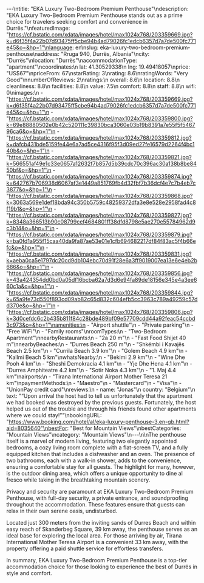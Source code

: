 ---\ntitle: "EKA Luxury Two-Bedroom Premium Penthouse"\ndescription: "EKA Luxury Two-Bedroom Premium Penthouse stands out as a prime choice for travelers seeking comfort and convenience in Durrës."\nfeaturedImage: "https://cf.bstatic.com/xdata/images/hotel/max1024x768/203359669.jpg?k=d6f35f4a22b07d93475ff5cbe94b4ad79026fc1edcb6357d7a7de500fc771e45&o=&hp=1"\nlanguage: en\nslug: eka-luxury-two-bedroom-premium-penthouse\naddress: "Rruga 940, Durrës, Albania"\ncity: "Durrës"\nlocation: "Durrës"\naccommodationType: "apartment"\ncoordinates:\n  lat: 41.30529338\n  lng: 19.49418057\nprice: "US$67"\npriceFrom: 67\nstarRating: 3\nrating: 8.6\nratingWords: "Very Good"\nnumberOfReviews: 2\nratings:\n  overall: 8.6\n  location: 8.8\n  cleanliness: 8.8\n  facilities: 8.8\n  value: 7.5\n  comfort: 8.8\n  staff: 8.8\n  wifi: 0\nimages:\n  - "https://cf.bstatic.com/xdata/images/hotel/max1024x768/203359669.jpg?k=d6f35f4a22b07d93475ff5cbe94b4ad79026fc1edcb6357d7a7de500fc771e45&o=&hp=1"\n  - "https://cf.bstatic.com/xdata/images/hotel/max1024x768/203359800.jpg?k=69e88880502e0b42c520111c39830bca3060e03b19b8391a7e55f5f546796ca6&o=&hp=1"\n  - "https://cf.bstatic.com/xdata/images/hotel/max1024x768/203359812.jpg?k=dafcb431bde5159fe44e6a7ad5ce4316f95f3d09ed27fe16579d2264f4bc140b&o=&hp=1"\n  - "https://cf.bstatic.com/xdata/images/hotel/max1024x768/203359821.jpg?k=566551af49e1c33e0657a12632f7b857d5b39cdc70c396ac30a138b8be8450bf&o=&hp=1"\n  - "https://cf.bstatic.com/xdata/images/hotel/max1024x768/203359874.jpg?k=642767b706938d6067af3e1449a851769fb4d32fbf7b36dcf4e7c7b4eb7c3877&o=&hp=1"\n  - "https://cf.bstatic.com/xdata/images/hotel/max1024x768/203359868.jpg?k=3063a569e1def18bda94c350b5759c48259372dfa3e8e528e2958fad4c8f19b1&o=&hp=1"\n  - "https://cf.bstatic.com/xdata/images/hotel/max1024x768/203359827.jpg?k=8348a366513b90c08799cef4684801ff38dfd8798e5ae270e55784962d9c3b14&o=&hp=1"\n  - "https://cf.bstatic.com/xdata/images/hotel/max1024x768/203359879.jpg?k=ba0fd1a955f15caa40da9fa87ae53e01e1cfb694682217df84f83ac5f4b66efc&o=&hp=1"\n  - "https://cf.bstatic.com/xdata/images/hotel/max1024x768/203359831.jpg?k=aeba0ca5e1797dc20cd9db104ebc70d91f28e6a3ff9019007ea13e6e4eb2b686&o=&hp=1"\n  - "https://cf.bstatic.com/xdata/images/hotel/max1024x768/203359856.jpg?k=43a424354dd0bd0a05df16bcba62a7d3d6e94fa89de18156e345e4a3ee660c1a&o=&hp=1"\n  - "https://cf.bstatic.com/xdata/images/hotel/max1024x768/203359844.jpg?k=65a9fe73d550f893cd09ab82c65d832c604efb5cc3963c789a49259c57dd370e&o=&hp=1"\n  - "https://cf.bstatic.com/xdata/images/hotel/max1024x768/203359806.jpg?k=3d0cefdc6c2b435b811f84c28bde489bf09e57709cdd44a92feac54ccbd3c973&o=&hp=1"\namenities:\n  - "Airport shuttle"\n  - "Private parking"\n  - "Free WiFi"\n  - "Family rooms"\nroomTypes:\n  - "Two-Bedroom Apartment"\nnearbyRestaurants:\n  - "2a 20 m"\n  - "Fast Food Shijet 40 m"\nnearbyBeaches:\n  - "Durres Beach 250 m"\n  - "Shkëmbi i Kavajës Beach 2.5 km"\n  - "Currila Beach 3.9 km"\n  - "Golem Beach 4.9 km"\n  - "Kallmi Beach 5 km"\nwhatsNearby:\n  - "Bekimi 2.9 km"\n  - "Wine Dhe Pooh 4 km"\n  - "Sheshi Demokracia 4.1 km"\n  - "Yje Dhe Hena 4.1 km"\n  - "Durres Amphiteatre 4.2 km"\n  - "Sotir Noka 4.3 km"\n  - "1. Maj 4.4 km"\nairports:\n  - "Tirana International Airport Mother Teresa 21 km"\npaymentMethods:\n  - "Maestro"\n  - "Mastercard"\n  - "Visa"\n  - "UnionPay credit card"\nreviews:\n  - name: "Jonas"\n    country: "Belgium"\n    text: "“Upon arrival the host had to tell us unfortunately that the apartment we had booked was destroyed by the previous guests. Fortunately, the host helped us out of the trouble and through his friends found other apartments where we could stay!”"\nbookingURL: "https://www.booking.com/hotel/al/eka-luxury-penthouse-3.en-gb.html?aid=8035640"\nbestFor: "Best for Mountain Views"\nbestCategories: "Mountain Views"\ncategory: "Mountain Views"\n---\n\nThe penthouse itself is a marvel of modern living, featuring two elegantly appointed bedrooms, a cozy living room complete with a flat-screen TV, and a fully equipped kitchen that includes a dishwasher and an oven. The presence of two bathrooms, each with a walk-in shower, adds to the convenience, ensuring a comfortable stay for all guests. The highlight for many, however, is the outdoor dining area, which offers a unique opportunity to dine al fresco while taking in the breathtaking mountain scenery.

Privacy and security are paramount at EKA Luxury Two-Bedroom Premium Penthouse, with full-day security, a private entrance, and soundproofing throughout the accommodation. These features ensure that guests can relax in their own serene oasis, undisturbed.

Located just 300 meters from the inviting sands of Durres Beach and within easy reach of Skanderbeg Square, 39 km away, the penthouse serves as an ideal base for exploring the local area. For those arriving by air, Tirana International Mother Teresa Airport is a convenient 33 km away, with the property offering a paid shuttle service for effortless transfers.

In summary, EKA Luxury Two-Bedroom Premium Penthouse is a top-tier accommodation choice for those looking to experience the best of Durrës in style and comfort.
